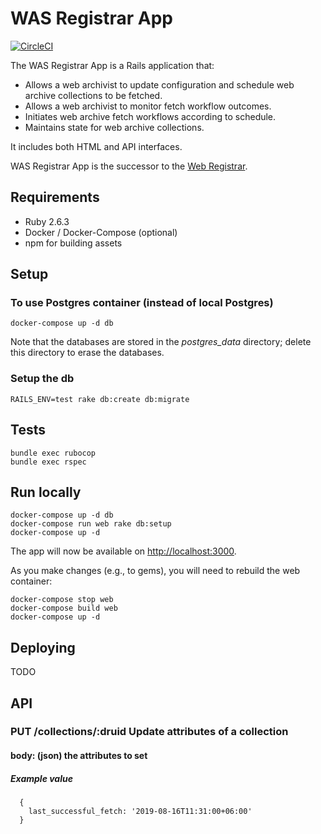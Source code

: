 # WAS Registrar App

[![CircleCI](https://circleci.com/gh/sul-dlss/was-registrar-app/tree/master.svg?style=svg)](https://circleci.com/gh/sul-dlss/was-registrar-app/tree/master)

The WAS Registrar App is a Rails application that:
* Allows a web archivist to update configuration and schedule web archive collections to be fetched.
* Allows a web archivist to monitor fetch workflow outcomes.
* Initiates web archive fetch workflows according to schedule.
* Maintains state for web archive collections.

It includes both HTML and API interfaces.

WAS Registrar App is the successor to the [Web Registrar](https://github.com/sul-dlss/was-registrar).

## Requirements
* Ruby 2.6.3
* Docker / Docker-Compose (optional)
* npm for building assets

## Setup
### To use Postgres container (instead of local Postgres)
```
docker-compose up -d db
```
Note that the databases are stored in the _postgres_data_ directory; delete this directory to erase the databases.

### Setup the db
```
RAILS_ENV=test rake db:create db:migrate
```

## Tests
```
bundle exec rubocop
bundle exec rspec
```

## Run locally
```
docker-compose up -d db
docker-compose run web rake db:setup
docker-compose up -d
```
The app will now be available on [http://localhost:3000](http://localhost:3000).

As you make changes (e.g., to gems), you will need to rebuild the web container:
```
docker-compose stop web
docker-compose build web
docker-compose up -d
```

## Deploying
TODO

## API

### PUT /collections/:druid  Update attributes of a collection
#### body: (json) the attributes to set

##### Example value
```
  {
    last_successful_fetch: '2019-08-16T11:31:00+06:00'
  }
```
